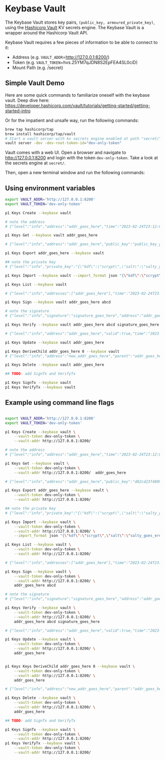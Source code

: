 # Keybase Vault

The Keybase Vault stores key pairs, `(public_key, armoured_private_key)`, using the [Hashicorp Vault](https://www.vaultproject.io/) KV secrets engine. The Keybase Vault is a wrapper around the Hashicorp Vault API.

Keybase Vault requires a few pieces of information to be able to connect to it:

- Address (e.g. `VAULT_ADDR`=http://127.0.0.1:8200/)
- Token (e.g. `VAULT_TOKEN`=hvs.25YM7qJDN8S2EpFEA4SL0ciD)
- Mount Path (e.g. /secret)

## Simple Vault Demo

Here are some quick commands to familiarize oneself with the keybase vault. Deep dive here: https://developer.hashicorp.com/vault/tutorials/getting-started/getting-started-intro

Or for the impatient and unsafe way, run the following commands:

```sh
brew tap hashicorp/tap
brew install hashicorp/tap/vault
# Start a vault server with kv secrets engine enabled at path "secret/"
vault server -dev -dev-root-token-id="dev-only-token"
```

Vault comes with a web UI. Open a browser and navigate to http://127.0.0.1:8200 and login with the token `dev-only-token`. Take a look at the secrets engine at `secret/`.

Then, open a new terminal window and run the following commands:

## Using environment variables

```sh
export VAULT_ADDR='http://127.0.0.1:8200'
export VAULT_TOKEN='dev-only-token'

p1 Keys Create --keybase vault

# note the address
# {"level":"info","address":"addr_goes_here","time":"2023-02-24T23:12:06-04:00","message":"New Key Created"}

p1 Keys Get --keybase vault addr_goes_here

# {"level":"info","address":"addr_goes_here","public_key":"public_key_goes_here","time":"2023-02-24T23:14:01-04:00","message":"Found key"}

p1 Keys Export addr_goes_here --keybase vault

## note the private key
# {"level":"info","private_key":"{\"kdf\":\"scrypt\",\"salt\":\"salty_goes_ere\",\"secparam\":\"12\",\"hint\":\"\",\"ciphertext\":\"ciphertext_goes_here\"}","time":"2023-02-24T23:12:53-04:00","message":"Key exported"}

p1 Keys Import --keybase vault --import_format json "{\"kdf\":\"scrypt\",\"salt\":\"salty_goes_ere\",\"secparam\":\"12\",\"hint\":\"\",\"ciphertext\":\"ciphertext_goes_here\"}"

p1 Keys List --keybase vault

# {"level":"info","addresses":["addr_goes_here"],"time":"2023-02-24T23:14:44-04:00","message":"Get all keys"}

p1 Keys Sign --keybase vault addr_goes_here abcd

# note the signature
# {"level":"info","signature":"signature_goes_here","address":"addr_goes_here","time":"2023-02-24T23:15:18-04:00","message":"Message signed"}

p1 Keys Verify --keybase vault addr_goes_here abcd signature_goes_here

# {"level":"info","address":"addr_goes_here","valid":true,"time":"2023-02-24T23:16:05-04:00","message":"Signature checked"}

p1 Keys Update --keybase vault addr_goes_here

p1 Keys DeriveChild addr_goes_here 0 --keybase vault
# {"level":"info","address":"new_addr_goes_here","parent":"addr_goes_here","index":0,"stored":true,"time":"2023-02-28T09:26:11-04:00","message":"Child key derived"}

p1 Keys Delete --keybase vault addr_goes_here

## TODO: add SignTx and VerifyTx

p1 Keys SignTx --keybase vault
p1 Keys VerifyTx --keybase vault
```

## Example using command line flags

```sh

export VAULT_ADDR='http://127.0.0.1:8200'
export VAULT_TOKEN='dev-only-token'

p1 Keys Create --keybase vault \
    --vault-token dev-only-token \
    --vault-addr http://127.0.0.1:8200/

# note the address
# {"level":"info","address":"addr_goes_here","time":"2023-02-24T23:12:06-04:00","message":"New Key Created"}

p1 Keys Get --keybase vault \
    --vault-token dev-only-token \
    --vault-addr http://127.0.0.1:8200/  addr_goes_here

# {"level":"info","address":"addr_goes_here","public_key":"d82cd23f4809491c04ab456dd9714e647093bcc6cb649a8510f4d54c194f80ea","time":"2023-02-24T23:14:01-04:00","message":"Found key"}

p1 Keys Export addr_goes_here --keybase vault \
    --vault-token dev-only-token \
    --vault-addr http://127.0.0.1:8200/

## note the private key
# {"level":"info","private_key":"{\"kdf\":\"scrypt\",\"salt\":\"salty_goes_ere\",\"secparam\":\"12\",\"hint\":\"\",\"ciphertext\":\"ciphertext_goes_here\"}","time":"2023-02-24T23:12:53-04:00","message":"Key exported"}

p1 Keys Import --keybase vault \
    --vault-token dev-only-token \
    --vault-addr http://127.0.0.1:8200/ \
    --import_format json "{\"kdf\":\"scrypt\",\"salt\":\"salty_goes_ere\",\"secparam\":\"12\",\"hint\":\"\",\"ciphertext\":\"ciphertext_goes_here\"}"

p1 Keys List --keybase vault \
    --vault-token dev-only-token \
    --vault-addr http://127.0.0.1:8200/

# {"level":"info","addresses":["addr_goes_here"],"time":"2023-02-24T23:14:44-04:00","message":"Get all keys"}

p1 Keys Sign --keybase vault \
    --vault-token dev-only-token \
    --vault-addr http://127.0.0.1:8200/ \
    addr_goes_here abcd

# note the signature
# {"level":"info","signature":"signature_goes_here","address":"addr_goes_here","time":"2023-02-24T23:15:18-04:00","message":"Message signed"}

p1 Keys Verify --keybase vault \
    --vault-token dev-only-token \
    --vault-addr http://127.0.0.1:8200/ \
    addr_goes_here abcd signature_goes_here

# {"level":"info","address":"addr_goes_here","valid":true,"time":"2023-02-24T23:16:05-04:00","message":"Signature checked"}

p1 Keys Update --keybase vault \
    --vault-token dev-only-token \
    --vault-addr http://127.0.0.1:8200/ \
    addr_goes_here


p1 Keys Keys DeriveChild addr_goes_here 0 --keybase vault \
    --vault-token dev-only-token \
    --vault-addr http://127.0.0.1:8200/ \
    addr_goes_here

# {"level":"info","address":"new_addr_goes_here","parent":"addr_goes_here","index":0,"stored":true,"time":"2023-02-28T09:26:11-04:00","message":"Child key derived"}

p1 Keys Delete --keybase vault \
    --vault-token dev-only-token \
    --vault-addr http://127.0.0.1:8200/ \
    addr_goes_here

## TODO: add SignTx and VerifyTx

p1 Keys SignTx --keybase vault \
    --vault-token dev-only-token \
    --vault-addr http://127.0.0.1:8200/
p1 Keys VerifyTx --keybase vault \
    --vault-token dev-only-token \
    --vault-addr http://127.0.0.1:8200/

```
